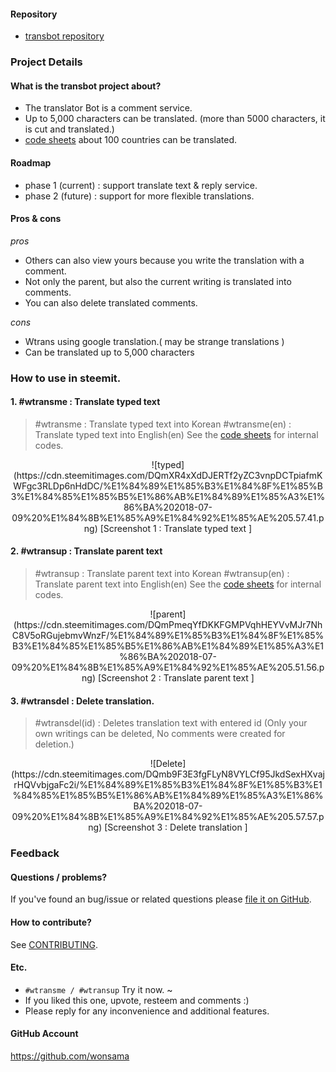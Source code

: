 #### Repository

* [transbot repository](https://github.com/wonsama/transbot)

### Project Details

#### What is the transbot project about?

* The translator Bot is a comment service.
* Up to 5,000 characters can be translated. (more than 5000 characters, it is cut and translated.)
* [code sheets](https://steemit.com/wtrans/@wonsama/wtrans-google-translation-codes) about 100 countries can be translated.

#### Roadmap

* phase 1 (current) : support translate text & reply service.
* phase 2 (future) : support for more flexible translations.

#### Pros & cons

_pros_

* Others can also view yours because you write the translation with a comment.
* Not only the parent, but also the current writing is translated into comments.
* You can also delete translated comments.

_cons_

* Wtrans using google translation.( may be strange translations )
* Can be translated up to 5,000 characters

### How to use in steemit.

#### 1. #wtransme : Translate typed text

> #wtransme : Translate typed text into Korean
> #wtransme(en) : Translate typed text into English(en)
> See the [code sheets](https://steemit.com/wtrans/@wonsama/wtrans-google-translation-codes) for internal codes.

<center>
![typed](https://cdn.steemitimages.com/DQmXR4xXdDJERTf2yZC3vnpDCTpiafmKWFgc3RLDp6nHdDC/%E1%84%89%E1%85%B3%E1%84%8F%E1%85%B3%E1%84%85%E1%85%B5%E1%86%AB%E1%84%89%E1%85%A3%E1%86%BA%202018-07-09%20%E1%84%8B%E1%85%A9%E1%84%92%E1%85%AE%205.57.41.png)
[Screenshot 1 : Translate typed text ]
</center>

#### 2. #wtransup : Translate parent text

> #wtransup : Translate parent text into Korean
> #wtransup(en) : Translate parent text into English(en)
> See the [code sheets](https://steemit.com/wtrans/@wonsama/wtrans-google-translation-codes) for internal codes.

<center>
![parent](https://cdn.steemitimages.com/DQmPmeqYfDKKFGMPVqhHEYVvMJr7NhC8V5oRGujebmvWnzF/%E1%84%89%E1%85%B3%E1%84%8F%E1%85%B3%E1%84%85%E1%85%B5%E1%86%AB%E1%84%89%E1%85%A3%E1%86%BA%202018-07-09%20%E1%84%8B%E1%85%A9%E1%84%92%E1%85%AE%205.51.56.png)
[Screenshot 2 : Translate parent text ]
</center>

#### 3. #wtransdel : Delete translation.

> #wtransdel(id) : Deletes translation text with entered id (Only your own writings can be deleted, No comments were created for deletion.)

<center>
![Delete](https://cdn.steemitimages.com/DQmb9F3E3fgFLyN8VYLCf95JkdSexHXvajrHQVvbjgaFc2i/%E1%84%89%E1%85%B3%E1%84%8F%E1%85%B3%E1%84%85%E1%85%B5%E1%86%AB%E1%84%89%E1%85%A3%E1%86%BA%202018-07-09%20%E1%84%8B%E1%85%A9%E1%84%92%E1%85%AE%205.57.57.png)
[Screenshot 3 : Delete translation ]
</center>

### Feedback



#### Questions / problems?

If you've found an bug/issue or related questions please [file it on GitHub](https://github.com/wonsama/transbot/issues).

#### How to contribute?

See [CONTRIBUTING](https://github.com/wonsama/transbot/blob/master/CONTRIBUTING.md).

#### Etc.

* `#wtransme / #wtransup` Try it now. ~ 
* If you liked this one, upvote, resteem and comments :)
* Please reply for any inconvenience and additional features.

#### GitHub Account

https://github.com/wonsama

